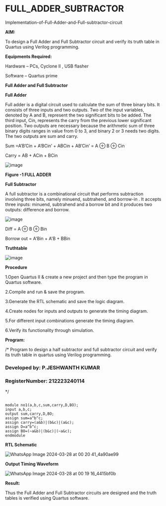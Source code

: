 # FULL_ADDER_SUBTRACTOR

Implementation-of-Full-Adder-and-Full-subtractor-circuit

**AIM:**

To design a Full Adder and Full Subtractor circuit and verify its truth table in Quartus using Verilog programming.

**Equipments Required:**

Hardware – PCs, Cyclone II , USB flasher

Software – Quartus prime

**Full Adder and Full Subtractor**

**Full Adder**

Full adder is a digital circuit used to calculate the sum of three binary bits. It consists of three inputs and two outputs. Two of the input variables, denoted by A and B, represent the two significant bits to be added. The third input, Cin, represents the carry from the previous lower significant position. Two outputs are necessary because the arithmetic sum of three binary digits ranges in value from 0 to 3, and binary 2 or 3 needs two digits. The two outputs are sum and carry.

Sum =A’B’Cin + A’BCin’ + ABCin + AB’Cin’ = A ⊕ B ⊕ Cin 

Carry = AB + ACin + BCin

![image](https://github.com/naavaneetha/FULL_ADDER_SUBTRACTOR/assets/154305477/0f30ba51-5ffb-4198-845f-18e054f675e7)

**Figure -1 FULL ADDER**

**Full Subtractor**

A full subtractor is a combinational circuit that performs subtraction involving three bits, namely minuend, subtrahend, and borrow-in . It accepts three inputs: minuend, subtrahend and a borrow bit and it produces two outputs: difference and borrow.

![image](https://github.com/naavaneetha/FULL_ADDER_SUBTRACTOR/assets/154305477/02b24f51-ab51-4304-9ad6-7b81ffc1ead5)

Diff = A ⊕ B ⊕ Bin 

Borrow out = A'Bin + A'B + BBin

**Truthtable**

![image](https://github.com/Jeshwanthkumarpayyavula/FULL_ADDER_SUBTRACTOR/assets/145742402/245536ba-711a-49ce-b3dd-752c4cde730a)


**Procedure**

1.Open Quartus II & create a new project and then type the program in Quartus software.

2.Compile and run & save the program.

3.Generate the RTL schematic and save the logic diagram.

4.Create nodes for inputs and outputs to generate the timing diagram.

5.For different input combinations generate the timing diagram.

6.Verify its functionality through simulation.

**Program:**

/* Program to design a half subtractor and full subtractor circuit and verify its truth table in quartus using Verilog programming. 
### Developed by: P.JESHWANTH KUMAR
### RegisterNumber: 212223240114
*/

```

module no1(a,b,c,sum,carry,D,BO);
input a,b,c;
output sum,carry,D,BO;
assign sum=a^b^c;
assign carry=(a&b)|(b&c)|(a&c);
assign D=a^b^c;
assign BO=(~a&b)|(b&c)|(~a&c);
endmodule
```


**RTL Schematic**

![WhatsApp Image 2024-03-28 at 00 20 41_4a90ae99](https://github.com/Jeshwanthkumarpayyavula/FULL_ADDER_SUBTRACTOR/assets/145742402/01005df1-4e5e-4a27-975d-97a52ae01387)


**Output Timing Waveform**

![WhatsApp Image 2024-03-28 at 00 19 16_4415bf0b](https://github.com/Jeshwanthkumarpayyavula/FULL_ADDER_SUBTRACTOR/assets/145742402/5e4b0dea-cf7b-42ac-8fa3-d483181be546)


**Result:**

Thus the Full Adder and Full Subtractor circuits are designed and the truth tables is verified using Quartus software.



